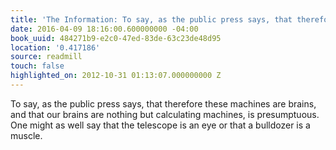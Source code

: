 ```yaml
---
title: 'The Information: To say, as the public press says, that therefore these machi…'
date: 2016-04-09 18:16:00.600000000 -04:00
book_uuid: 484271b9-e2c0-47ed-83de-63c23de48d95
location: '0.417186'
source: readmill
touch: false
highlighted_on: 2012-10-31 01:13:07.000000000 Z
---
```


To say, as the public press says, that therefore these machines are brains, and that our brains are nothing but calculating machines, is presumptuous. One might as well say that the telescope is an eye or that a bulldozer is a muscle.
